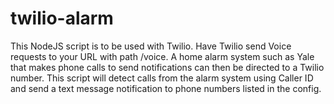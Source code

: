 # twilio-alarm

This NodeJS script is to be used with Twilio. Have Twilio send Voice requests to your URL with path /voice. A home alarm system such as Yale that makes phone calls to send notifications can then be directed to a Twilio number. This script will detect calls from the alarm system using Caller ID and send a text message notification to phone numbers listed in the config. 

